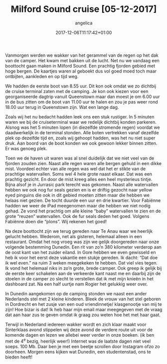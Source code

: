 ﻿---
title: Milford Sound cruise [05-12-2017]
author: angelica
type: post
date: 2017-12-06T11:17:42+01:00
url: /weblog/2017/12/06/milford-sound-cruise/
commentFolder: 2017-12-06-milford-sound-cruise
categories:
- Wereld trip 2017
tags:
- Nieuw Zeeland
resources:
- src: 20171205-DSC02728.jpg
  title: Mist in Milford Sound
  params:
    banner: true
- src: 20171205-IMG_7321.jpg
  title: boarden
  params:
    imagegallery: true
- src: 20171205-IMG_7328.jpg
  title: watervallen kijken
  params:
    imagegallery: true
- src: 20171205-DSC02669.jpg
  title: watervallen
  params:
    imagegallery: true
- src: 20171205-DSC02671.jpg
  title: foto achter de boot
  params:
    imagegallery: true
- src: 20171205-DSC02733.jpg
  title: Jurassic Park
  params:
    imagegallery: true
- src: 20171205-DSC02693.jpg
  title: Fur Seals
  params:
    imagegallery: true

---
Vanmorgen werden we wakker van het gerammel van de regen op het dak van de camper. Het kwam met bakken uit de lucht. Net nu we vandaag een boottocht gaan maken in Milford Sound. Een prachtig fjorden gebied met hoge bergen. De kaartjes waren al geboekt dus vol goed moed toch maar ontbijten, aankleden en op tijd weg.

We hadden de eerste boot van 8.55 uur. Dit kon ook omdat we zo dichtbij de cruise terminal zaten met de camping. Je kon ook kiezen voor een georganiseerde dagtrip vanuit Queenstown maar dan moest je om 6.00 uur in de bus zitten om de boot van 11.00 uur te halen en zou je pas weer rond 18.00 uur terug in Queenstown zijn. Wat een lange dag.

Zoals wij het nu bedacht hadden leek ons een stuk rustiger. In 5 minuten waren we bij de cruiseterminal waar we redelijk dichtbij konden parkeren. Alsnog was het 5 minuten lopen (in diezelfde stromende regen) voordat we daadwerkelijk ín de terminal stonden. Alle boten vertrekken vanaf dezelfde plek op dezelfde tijd en, zoals wij gehoopt hadden, was het nu niet super druk. Aan boord van de boot konden we ook gewoon lekker binnen zitten. Er was genoeg plek.

Toen we de haven uit waren was al snel duidelijk dat we niet veel van de fjorden zouden zien. Naast alle regen waren alle bergen gehuld in een dikke mist. Voordeel echter van alle regen was wel dat het er stikte van de prachtige watervallen. Soms wel 4 hele grote naast elkaar. Dat was een prachtig gezicht. En door de mist kreeg alles een heel mysterieus tintje. Bijna alsof je in Jurrasic park terecht was gekomen. Naast alle watervallen hebben we ook nog fur seals gezien en is er driftig gezocht naar yellow eyed pinguins die ook in dit gebied moeten zitten maar die hebben we helaas niet gezien. De tocht duurde een uur en drie kwartier. Voor Fabiënne hadden we weer de iPad meegenomen maar die hebben we niet nodig gehad. Ze vond het prachtig om alle kleine “baby” watervallen te zien en de grote “reuzen” watervallen. Ook de fur seals deden het goed. Volgens Fabiënne doen die “plons”. Wij rekenen het goed!

Na deze boottocht zijn we terug gereden naar Te Anau waar we heerlijk gelucht hebben. Wederom, net als gisteren, helemaal alleen in een restaurant. Omdat het nog vroeg was zijn we gelijk doorgereden naar onze volgende bestemming Dunedin. Een rit van zo’n 380 kilometer verderop aan de oost kant van het zuider eiland. In Gore hebben we even gewisseld en heb ik voor het eerst deze vakantie een stukje gereden. Ik dacht: “Dat doe ik wel even.” na ruim 3 weken meegekeken te hebben. Dat viel vies tegen. Ik vond het helemaal niks in zo’n grote, brede camper. Ook greep ik gelijk bij de eerste keer schakelen aan de verkeerde kant naast me en daarbij zijn de stoelen in de camper zo slecht te verstellen dat ik met mijn knieën in het dashboard zat. Na een half uurtje nam Rogier het gelukkig weer over.

In Dunedin aangekomen op de camping stonden we naast een ander Nederlands stel met 2 kleine kinderen. Bleek de vrouw van het stel geboren in Dordrecht en het zusje van een oud vriendinnetje/ klasgenootje van mij te zijn! Hoe bizar is dat! Ik heb haar mijn email maar meegegeven met de vraag dat aan haar zus te geven omdat ik graag zou weten hoe het met haar gaat.

Terwijl in Nederland iedereen wakker wordt en zich klaar maakt voor Sinterklaas avond stippelen wij deze avond de verdere route uit voor de komende dagen en lezen we allebei weer verder in onze boeken. (ik ben met de 4<sup>e</sup> bezig, heerlijk weer!) Internet was de laatste dagen niet veel soeps. 100 Mb. Daar ben je met een beetje scrollen door Instagram ofzo zo doorheen. Morgen eens kijken wat Dunedin, een studentenstad, ons te bieden heeft!


